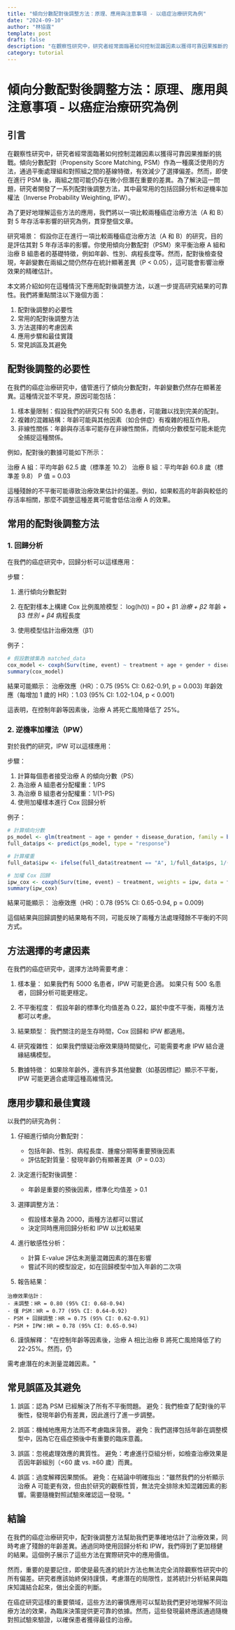 ```yaml
---
title: "傾向分數配對後調整方法：原理、應用與注意事項 - 以癌症治療研究為例"
date: "2024-09-10"
author: "林協霆"
template: post
draft: false
description: "在觀察性研究中，研究者經常面臨著如何控制混雜因素以獲得可靠因果推斷的挑戰。傾向分數配對（Propensity Score Matching, PSM）作為一種廣泛使用的方法，通過平衡處理組和對照組之間的基線特徵，有效減少了選擇偏差。然而，即使在進行 PSM 後，兩組之間可能仍存在微小但潛在重要的差異。為了解決這一問題，研究者開發了一系列配對後調整方法，其中最常用的包括回歸分析和逆機率加權法（Inverse Probability Weighting, IPW）。"
category: tutorial
---
```


# 傾向分數配對後調整方法：原理、應用與注意事項 - 以癌症治療研究為例

## 引言

在觀察性研究中，研究者經常面臨著如何控制混雜因素以獲得可靠因果推斷的挑戰。傾向分數配對（Propensity Score Matching, PSM）作為一種廣泛使用的方法，通過平衡處理組和對照組之間的基線特徵，有效減少了選擇偏差。然而，即使在進行 PSM 後，兩組之間可能仍存在微小但潛在重要的差異。為了解決這一問題，研究者開發了一系列配對後調整方法，其中最常用的包括回歸分析和逆機率加權法（Inverse Probability Weighting, IPW）。

<!--more-->

為了更好地理解這些方法的應用，我們將以一項比較兩種癌症治療方法（A 和 B）對 5 年存活率影響的研究為例，貫穿整個文章。

研究場景：
假設你正在進行一項比較兩種癌症治療方法（A 和 B）的研究，目的是評估其對 5 年存活率的影響。你使用傾向分數配對（PSM）來平衡治療 A 組和治療 B 組患者的基礎特徵，例如年齡、性別、病程長度等。然而，配對後檢查發現，年齡變數在兩組之間仍然存在統計顯著差異（P < 0.05），這可能會影響治療效果的精確估計。

本文將介紹如何在這種情況下應用配對後調整方法，以進一步提高研究結果的可靠性。我們將重點關注以下幾個方面：

1. 配對後調整的必要性
2. 常用的配對後調整方法
3. 方法選擇的考慮因素
4. 應用步驟和最佳實踐
5. 常見誤區及其避免

## 配對後調整的必要性

在我們的癌症治療研究中，儘管進行了傾向分數配對，年齡變數仍然存在顯著差異。這種情況並不罕見，原因可能包括：

1. 樣本量限制：假設我們的研究只有 500 名患者，可能難以找到完美的配對。
2. 複雜的混雜結構：年齡可能與其他因素（如合併症）有複雜的相互作用。
3. 非線性關係：年齡與存活率可能存在非線性關係，而傾向分數模型可能未能完全捕捉這種關係。

例如，配對後的數據可能如下所示：

治療 A 組：平均年齡 62.5 歲（標準差 10.2）
治療 B 組：平均年齡 60.8 歲（標準差 9.8）
P 值 = 0.03

這種殘餘的不平衡可能導致治療效果估計的偏差。例如，如果較高的年齡與較低的存活率相關，那麼不調整這種差異可能會低估治療 A 的效果。

## 常用的配對後調整方法

### 1. 回歸分析

在我們的癌症研究中，回歸分析可以這樣應用：

步驟：

1. 進行傾向分數配對
2. 在配對樣本上構建 Cox 比例風險模型：
   log(h(t)) = β0 + β1 _治療 + β2_ 年齡 + β3 _性別 + β4_ 病程長度

3. 使用模型估計治療效應（β1）

例子：

```R
# 假設數據集為 matched_data
cox_model <- coxph(Surv(time, event) ~ treatment + age + gender + disease_duration, data = matched_data)
summary(cox_model)
```

結果可能顯示：
治療效應（HR）：0.75 (95% CI: 0.62-0.91, p = 0.003)
年齡效應（每增加 1 歲的 HR）：1.03 (95% CI: 1.02-1.04, p < 0.001)

這表明，在控制年齡等因素後，治療 A 將死亡風險降低了 25%。

### 2. 逆機率加權法（IPW）

對於我們的研究，IPW 可以這樣應用：

步驟：

1. 計算每個患者接受治療 A 的傾向分數（PS）
2. 為治療 A 組患者分配權重：1/PS
3. 為治療 B 組患者分配權重：1/(1-PS)
4. 使用加權樣本進行 Cox 回歸分析

例子：

```R
# 計算傾向分數
ps_model <- glm(treatment ~ age + gender + disease_duration, family = binomial(), data = full_data)
full_data$ps <- predict(ps_model, type = "response")

# 計算權重
full_data$ipw <- ifelse(full_data$treatment == "A", 1/full_data$ps, 1/(1-full_data$ps))

# 加權 Cox 回歸
ipw_cox <- coxph(Surv(time, event) ~ treatment, weights = ipw, data = full_data)
summary(ipw_cox)
```

結果可能顯示：
治療效應（HR）：0.78 (95% CI: 0.65-0.94, p = 0.009)

這個結果與回歸調整的結果略有不同，可能反映了兩種方法處理殘餘不平衡的不同方式。

## 方法選擇的考慮因素

在我們的癌症研究中，選擇方法時需要考慮：

1. 樣本量：
   如果我們有 5000 名患者，IPW 可能更合適。
   如果只有 500 名患者，回歸分析可能更穩定。

2. 不平衡程度：
   假設年齡的標準化均值差為 0.22，屬於中度不平衡，兩種方法都可以考慮。

3. 結果類型：
   我們關注的是生存時間，Cox 回歸和 IPW 都適用。

4. 研究複雜性：
   如果我們懷疑治療效果隨時間變化，可能需要考慮 IPW 結合邊緣結構模型。

5. 數據特徵：
   如果除年齡外，還有許多其他變數（如基因標記）顯示不平衡，IPW 可能更適合處理這種高維情況。

## 應用步驟和最佳實踐

以我們的研究為例：

1. 仔細進行傾向分數配對：

   - 包括年齡、性別、病程長度、腫瘤分期等重要預後因素
   - 評估配對質量：發現年齡仍有顯著差異（P = 0.03）

2. 決定進行配對後調整：

   - 年齡是重要的預後因素，標準化均值差 > 0.1

3. 選擇調整方法：

   - 假設樣本量為 2000，兩種方法都可以嘗試
   - 決定同時應用回歸分析和 IPW 以比較結果

4. 進行敏感性分析：

   - 計算 E-value 評估未測量混雜因素的潛在影響
   - 嘗試不同的模型設定，如在回歸模型中加入年齡的二次項

5. 報告結果：

```
治療效果估計：
- 未調整：HR = 0.80 (95% CI: 0.68-0.94)
- 僅 PSM：HR = 0.77 (95% CI: 0.64-0.92)
- PSM + 回歸調整：HR = 0.75 (95% CI: 0.62-0.91)
- PSM + IPW：HR = 0.78 (95% CI: 0.65-0.94)
```

6. 謹慎解釋：
   "在控制年齡等因素後，治療 A 相比治療 B 將死亡風險降低了約 22-25%。然而，仍

需考慮潛在的未測量混雜因素。"

## 常見誤區及其避免

1. 誤區：認為 PSM 已經解決了所有不平衡問題。
   避免：我們檢查了配對後的平衡性，發現年齡仍有差異，因此進行了進一步調整。

2. 誤區：機械地應用方法而不考慮臨床背景。
   避免：我們選擇包括年齡在調整模型中，因為它在癌症預後中有重要的臨床意義。

3. 誤區：忽視處理效應的異質性。
   避免：考慮進行亞組分析，如檢查治療效果是否因年齡組別（<60 歲 vs. ≥60 歲）而異。

4. 誤區：過度解釋因果關係。
   避免：在結論中明確指出："雖然我們的分析顯示治療 A 可能更有效，但由於研究的觀察性質，無法完全排除未知混雜因素的影響。需要隨機對照試驗來確認這一發現。"

## 結論

在我們的癌症治療研究中，配對後調整方法幫助我們更準確地估計了治療效果，同時考慮了殘餘的年齡差異。通過同時使用回歸分析和 IPW，我們得到了更加穩健的結果。這個例子展示了這些方法在實際研究中的應用價值。

然而，重要的是要記住，即使是最先進的統計方法也無法完全消除觀察性研究中的所有偏差。研究者應該始終保持謹慎，考慮潛在的局限性，並將統計分析結果與臨床知識結合起來，做出全面的判斷。

在癌症研究這樣的重要領域，這些方法的審慎應用可以幫助我們更好地理解不同治療方法的效果，為臨床決策提供更可靠的依據。然而，這些發現最終應該通過隨機對照試驗來驗證，以確保患者獲得最佳的治療。

